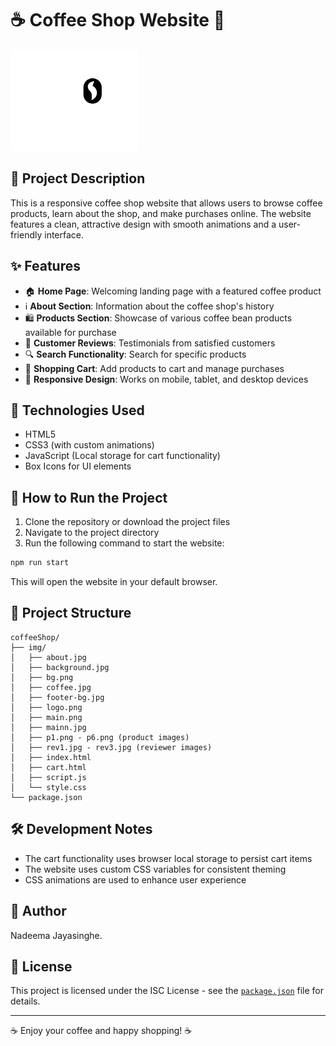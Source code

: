 # ☕ Coffee Shop Website 🛒

![Coffee Shop](img/logo.png)

## 📝 Project Description

This is a responsive coffee shop website that allows users to browse coffee products, learn about the shop, and make purchases online. The website features a clean, attractive design with smooth animations and a user-friendly interface.

## ✨ Features

- 🏠 **Home Page**: Welcoming landing page with a featured coffee product
- ℹ️ **About Section**: Information about the coffee shop's history
- 🛍️ **Products Section**: Showcase of various coffee bean products available for purchase
- 👥 **Customer Reviews**: Testimonials from satisfied customers
- 🔍 **Search Functionality**: Search for specific products
- 🛒 **Shopping Cart**: Add products to cart and manage purchases
- 📱 **Responsive Design**: Works on mobile, tablet, and desktop devices

## 🧰 Technologies Used

- HTML5
- CSS3 (with custom animations)
- JavaScript (Local storage for cart functionality)
- Box Icons for UI elements

## 🚀 How to Run the Project

1. Clone the repository or download the project files
2. Navigate to the project directory
3. Run the following command to start the website:

```bash
npm run start
```

This will open the website in your default browser.

## 📂 Project Structure

```
coffeeShop/
├── img/
│   ├── about.jpg
│   ├── background.jpg
│   ├── bg.png
│   ├── coffee.jpg
│   ├── footer-bg.jpg
│   ├── logo.png
│   ├── main.png
│   ├── mainn.jpg
│   ├── p1.png - p6.png (product images)
│   ├── rev1.jpg - rev3.jpg (reviewer images)
│   ├── index.html
│   ├── cart.html
│   ├── script.js
│   └── style.css
└── package.json
```

## 🛠️ Development Notes

- The cart functionality uses browser local storage to persist cart items
- The website uses custom CSS variables for consistent theming
- CSS animations are used to enhance user experience

## 👤 Author

Nadeema Jayasinghe.

## 📄 License

This project is licensed under the ISC License - see the [`package.json`](package.json) file for details.

---

☕ Enjoy your coffee and happy shopping! ☕
